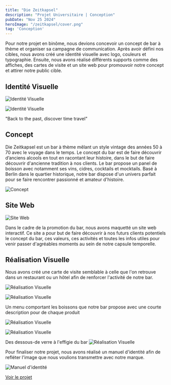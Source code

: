 ```yaml
---
title: "Die Zeitkapsel"
description: "Projet Universitaire | Conception"
pubDate: "Nov 25 2024"
heroImage: "/zeitkapsel/cover.png"
tag: 'Conception'
---
```


Pour notre projet en binôme, nous devions concevoir un concept de bar à thème et organiser sa campagne de communication. Après avoir défini nos cibles, nous avons créé une identité visuelle avec logo, couleurs et typographie. Ensuite, nous avons réalisé différents supports comme des affiches, des cartes de visite et un site web pour promouvoir notre concept et attirer notre public cible.

## Identité Visuelle

<div class="flex md:flex-row flex-col gap-8 items-center">

![Identité Visuelle](/zeitkapsel/identite_2.png)

![Identité Visuelle](/zeitkapsel/identite_1.png)

</div>

"Back to the past, discover time travel"

## Concept

<div class="flex md:flex-row flex-col md:gap-8">

<p class="flex md:w-[60%]">Die Zeitkapsel est un bar à thème mêlant un style vintage des années 50 à 70 avec le voyage dans le temps. Le concept du bar est de faire découvrir d’anciens alcools en tout en racontant leur histoire, dans le but de faire découvrir d'ancienne tradition à nos clients. Le bar propose un panel de boisson avec notamment ses vins, cidres, cocktails et mocktails. Basé à Berlin dans le quartier historique, notre bar dispose d'un univers parfait pour se faire rencontrer passionné et amateur d'histoire.</p>

![Concept](/zeitkapsel/concept.png)

</div>

## Site Web

<div class="flex md:flex-row flex-col md:gap-8">

![Site Web](/zeitkapsel/web.png)

<p class="flex md:w-[60%]">Dans le cadre de la promotion du bar, nous avons maquetté un site web interactif. Ce site a pour but de faire découvrir à nos futurs clients potentiels le concept du bar, ces valeurs, ces activités et toutes les infos utiles pour venir passer d'agréables moments au sein de notre capsule temporelle.</p>

</div>


## Réalisation Visuelle

Nous avons créé une carte de visite semblable à celle que l'on retrouve dans un restaurant ou un hôtel afin de renforcer l'activité de notre bar.

<div class="flex md:flex-row flex-col md:gap-8 items-center">

![Réalisation Visuelle](/zeitkapsel/real_1.png)

![Réalisation Visuelle](/zeitkapsel/real_2.png)

</div>

Un menu comportant les boissons que notre bar propose avec une courte description pour de chaque produit

<div class="flex md:flex-row flex-col md:gap-8 items-center">

![Réalisation Visuelle](/zeitkapsel/real_3.png)

![Réalisation Visuelle](/zeitkapsel/real_4.png)

</div>

Des dessous-de verre à l'effigie du bar
![Réalisation Visuelle](/zeitkapsel/real_5.png)

Pour finaliser notre projet, nous avons réalisé un manuel d'identité afin de refléter l'image que nous voulions transmettre avec notre marque.

![Manuel d'identité](/zeitkapsel/manuel.png)

<div class="text-center mt-8">
    <a href="https://drive.google.com/file/d/1SH0j9oS05jju8gI0fwA2_jU17NQDTHq_/view?usp=sharing" class="text-base font-semibold text-black hover:text-primary transition duration-300 underline" target="_blank" >
         Voir le projet
    </a>
</div>
